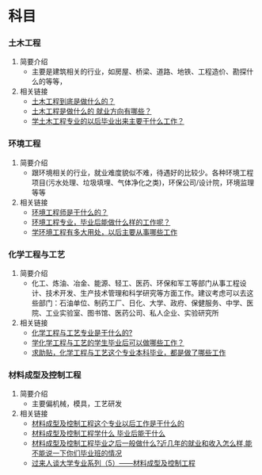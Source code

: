 # 科目

### 土木工程

1. 简要介绍
    * 主要是建筑相关的行业，如房屋、桥梁、道路、地铁、工程造价、勘探什么的等等，
2. 相关链接
    * [土木工程到底是做什么的？](https://www.douban.com/note/614467509/)
    * [土木工程是做什么的 就业方向有哪些？](http://www.gaosan.com/gaokao/218769.html)
    * [学土木工程专业的以后毕业出来主要干什么工作？](http://www.360doc.com/content/16/0910/14/35985667_589781036.shtml)

### 环境工程

1. 简要介绍
    * 跟环境相关的行业，就业难度貌似不难，待遇好的比较少。各种环境工程项目(污水处理、垃圾填埋、气体净化之类)，环保公司/设计院，环境监理等等
2. 相关链接
    * [环境工程师是干什么的？](https://zhidao.baidu.com/question/79670529.html)
    * [环境工程专业，毕业后能做什么样的工作呢？](http://www.dilixue.net/h-nd-757.html)
    * [学环境工程有多大用处，以后主要从事哪些工作](https://iask.sina.com.cn/b/10078924.html)

### 化学工程与工艺

1. 简要介绍
    * 化工、炼油、冶金、能源、轻工、医药、环保和军工等部门从事工程设计、技术开发、生产技术管理和科学研究等方面工作。建议考虑可以去这些部门：石油单位、制药工厂、日化、大学、政府、保健服务、中学、医院、工业实验室、图书馆、医药公司、私人企业、实验研究所
2. 相关链接
    * [化学工程与工艺专业是干什么的?](https://zhidao.baidu.com/question/559381613307541484.html)
    * [学化学工程与工艺的学生毕业后可以做哪些工作？](https://www.applysquare.com/topic-cn/MnTXtv2pY/)
    * [求助贴，化学工程与工艺这个专业本科毕业，都是做了哪些工作](http://tieba.baidu.com/p/6030542004)

### 材料成型及控制工程

1. 简要介绍
    * 主要偏机械，模具，工艺研发
2. 相关链接
    * [材料成型及控制工程这个专业以后工作是干什么的](https://zhidao.baidu.com/question/680248103810650092.html)
    * [材料成型及控制工程学什么 毕业后能干什么](http://www.gaosan.com/gaokao/226010.html)
    * [材料成型及控制工程毕业之后一般做什么?近几年的就业和收入怎么样,能不能说一下你们毕业班的情况](https://www.applysquare.com/topic-cn/QJiNFVEky/)
    * [过来人谈大学专业系列（5）——材料成型及控制工程](http://blog.sina.com.cn/s/blog_6a5506450102v4zy.html)
 
